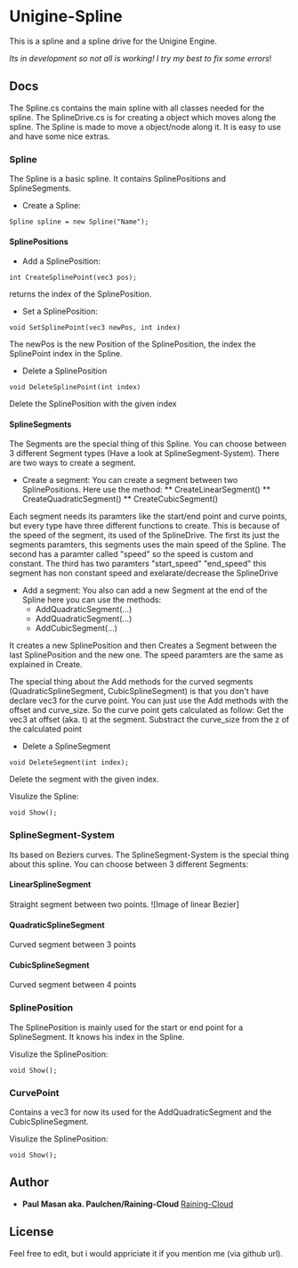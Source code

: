 # Unigine-Spline

This is a spline and a spline drive for the Unigine Engine.

*Its in development so not all is working! I try my best to fix some errors*!
## Docs

The Spline.cs contains the main spline with all classes needed for the spline. The SplineDrive.cs is for creating a object which moves along the spline.
The Spline is made to move a object/node along it. It is easy to use and have some nice extras.


### Spline

The Spline is a basic spline. It contains SplinePositions and SplineSegments.

* Create a Spline:
```
Spline spline = new Spline("Name");
```
#### SplinePositions

* Add a SplinePosition:
```
int CreateSplinePoint(vec3 pos);
```
returns the index of the SplinePosition.

* Set a SplinePosition:
```
void SetSplinePoint(vec3 newPos, int index)
```
The newPos is the new Position of the SplinePosition, the index the SplinePoint index in the Spline.

* Delete a SplinePosition
```
void DeleteSplinePoint(int index)
```
Delete the SplinePosition with the given index

#### SplineSegments
The Segments are the special thing of this Spline. 
You can choose between 3 different Segment types (Have a look at SplineSegment-System).
There are two ways to create a segment.
* Create a segment:
You can create a segment between two SplinePositions. Here use the method:
** CreateLinearSegment()
** CreateQuadraticSegment()
** CreateCubicSegment()

Each segment needs its paramters like the start/end point and curve points, but every type have three different functions to create.
This is because of the speed of the segment, its used of the SplineDrive.
The first its just the segments paramters, this segments uses the main speed of the Spline.
The second has a paramter called "speed" so the speed is custom and constant.
The third has two paramters "start_speed" "end_speed" this segment has non constant speed and exelarate/decrease the SplineDrive

* Add a segment:
You also can add a new Segment at the end of the Spline here you can use the methods:
    * AddQuadraticSegment(...)
    * AddQuadraticSegment(...)
    * AddCubicSegment(...)

It creates a new SplinePosition and then Creates a Segment between the last SplinePosition and the new one.
The speed paramters are the same as explained in Create.

The special thing about the Add methods for the curved segments (QuadraticSplineSegment, CubicSplineSegment) is that you don't have declare vec3 for the
curve point. You can just use the Add methods with the offset and curve_size. So the curve point gets calculated as follow:
Get the vec3 at offset (aka. t) at the segment. Substract the curve_size from the z of the calculated point

* Delete a SplineSegment
```
void DeleteSegment(int index);
```
Delete the segment with the given index.

Visulize the Spline:
```
void Show();
```

### SplineSegment-System

Its based on Beziers curves.
The SplineSegment-System is the special thing about this spline. You can choose between 3 different Segments:

#### LinearSplineSegment
Straight segment between two points.
![Image of linear Bezier]
#### QuadraticSplineSegment
Curved segment between 3 points

#### CubicSplineSegment
Curved segment between 4 points

### SplinePosition
The SplinePosition is mainly used for the start or end point for a SplineSegment.
It knows his index in the Spline.

Visulize the SplinePosition:
```
void Show();
```

### CurvePoint
Contains a vec3 for now its used for the AddQuadraticSegment and the CubicSplineSegment.

Visulize the SplinePosition:
```
void Show();
```

## Author

* **Paul Masan aka. Paulchen/Raining-Cloud**  [Raining-Cloud](https://github.com/Raining-Cloud)

## License

Feel free to edit, but i would appriciate it if you mention me (via github url).


